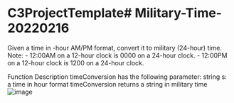 # C3ProjectTemplate# Military-Time-20220216
Given a time in -hour AM/PM format, convert it to military (24-hour) time.
Note: - 12:00AM on a 12-hour clock is 0000 on a 24-hour clock.
           - 12:00PM on a 12-hour clock is 1200 on a 24-hour clock.

Function Description
      timeConversion has the following parameter:
                  string s: a time in  hour format
      timeConversion returns a string in military time
![image](https://user-images.githubusercontent.com/1699708/154372061-7e13eec3-38e4-4102-bcba-5fa49a9ca227.png)
